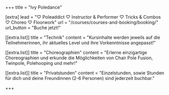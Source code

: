 +++
title = "Ivy Poledance"

[extra]
lead = "♡ Poleaddict ♡ Instructor & Performer ♡ Tricks & Combos ♡ Choreo ♡ Floorwork"
url = "/courses/courses-and-booking/booking/"
url_button = "Buche jetzt!"

[[extra.list]]
title = "Technik"
content = "Kursinhalte werden jeweils auf die Teilnehmerinnen, ihr aktuelles Level und ihre Vorkenntnisse angepasst!"

[[extra.list]]
title = "Choreographien"
content = "Erlerne einzigartige Choreographien und erkunde die Möglichkeiten von Chair Pole Fusion, Twinpole, Polehooping und mehr!"

[[extra.list]]
title = "Privatstunden"
content = "Einzelstunden, sowie Stunden für dich und deine Freundinnen (2-6 Personen) sind jederzeit buchbar."

+++
